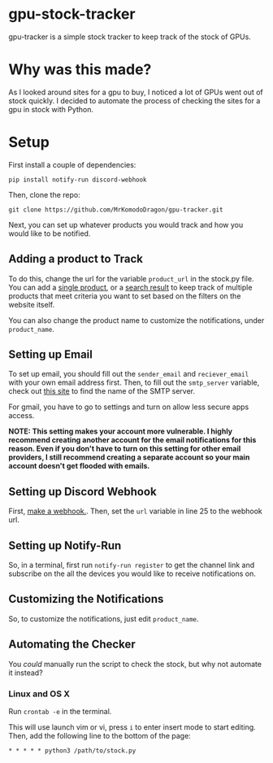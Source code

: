 # gpu-stock-tracker
gpu-tracker is a simple stock tracker to keep track of the stock of GPUs.

# Why was this made?
As I looked around sites for a gpu to buy, I noticed a lot of GPUs went out of stock quickly. I decided to automate the process of checking the sites for a gpu in stock with Python.

# Setup

First install a couple of dependencies: 

```
pip install notify-run discord-webhook
```

Then, clone the repo:

```
git clone https://github.com/MrKomodoDragon/gpu-tracker.git
```

Next, you can set up whatever products you would track and how you would like to be notified.

## Adding a product to Track

To do this, change the url for the variable `product_url` in the stock.py file. You can add a [single product](https://www.bestbuy.com/site/apple-airpods-pro-white/5706659.p?skuId=5706659), or a [search result](https://www.bestbuy.com/site/searchpage.jsp?_dyncharset=UTF-8&id=pcat17071&iht=y&keys=keys&ks=960&list=n&qp=category_facet%3DGPUs%20%2F%20Video%20Graphics%20Cards~abcat0507002&sc=Global&st=gtx%201660%20super&type=page&usc=All%20Categories) to keep track of multiple products that meet criteria you want to set based on the filters on the website itself. 

You can also change the product name to customize the notifications, under `product_name`.

## Setting up Email

To set up email, you should fill out the `sender_email` and `reciever_email` with your own email address first. Then, to fill out the `smtp_server` variable, check out [this site](https://support.microsoft.com/en-us/office/pop-and-imap-email-settings-for-outlook-8361e398-8af4-4e97-b147-6c6c4ac95353) to find the name of the SMTP server.

For gmail, you have to go to settings and turn on allow less secure apps access.

**NOTE: This setting makes your account more vulnerable. I highly recommend creating another account for the email notifications for this reason. Even if you don't have to turn on this setting for other email providers, I still recommend creating a separate account so your main account doesn't get flooded with emails.**

## Setting up Discord Webhook

First, [make a webhook.](https://support.discord.com/hc/en-us/articles/228383668-Intro-to-Webhooks). Then, set the `url` variable in line 25 to the webhook url.

## Setting up Notify-Run

So, in a terminal, first run `notify-run register` to get the channel link and subscribe on the all the devices you would like to receive notifications on. 

## Customizing the Notifications

So, to customize the notifications, just edit `product_name`.

## Automating the Checker
You *could* manually run the script to check the stock, but why not automate it instead?

### Linux and OS X

Run `crontab -e` in the terminal.

This will use launch vim or vi, press `i` to enter insert mode to start editing. Then, add the following line to the bottom of the page:

```
* * * * * python3 /path/to/stock.py
```




